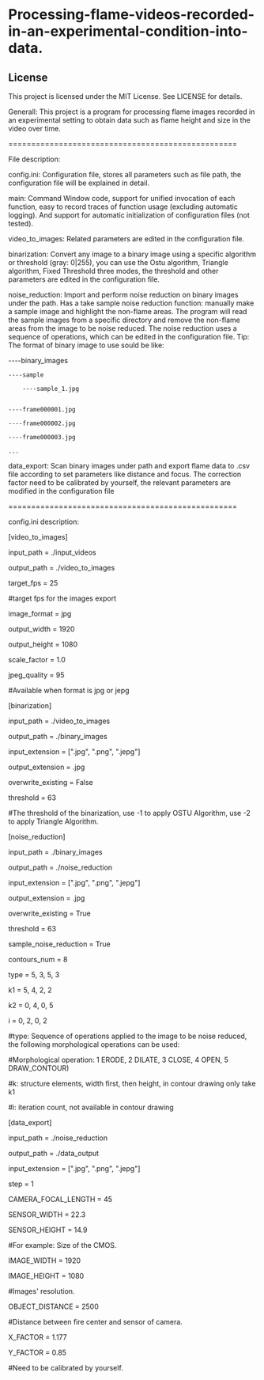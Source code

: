 # Processing-flame-videos-recorded-in-an-experimental-condition-into-data.
## License  
This project is licensed under the MIT License. See LICENSE for details.

Generall:
This project is a program for processing flame images recorded in an experimental setting to obtain data such as flame height and size in the video over time.


==================================================


File description: 

config.ini: 
Configuration file, stores all parameters such as file path, the configuration file will be explained in detail.


main:
Command Window code, support for unified invocation of each function, easy to record traces of function usage (excluding automatic logging). And support for automatic initialization of configuration files (not tested).


video_to_images: 
Related parameters are edited in the configuration file.


binarization: 
Convert any image to a binary image using a specific algorithm or threshold (gray: 0|255), you can use the Ostu algorithm, Triangle algorithm, Fixed Threshold three modes, the threshold and other parameters are edited in the configuration file.


noise_reduction: 
Import and perform noise reduction on binary images under the path. Has a take sample noise reduction function: manually make a sample image and highlight the non-flame areas. The program will read the sample images from a specific directory and remove the non-flame areas from the image to be noise reduced. The noise reduction uses a sequence of operations, which can be edited in the configuration file.
Tip: The format of binary image to use sould be like:



----binary_images

    ----sample
    
        ----sample_1.jpg
        

    ----frame000001.jpg

    ----frame000002.jpg

    ----frame000003.jpg

    ...



data_export: 
Scan binary images under path and export flame data to .csv file according to set parameters like distance and focus. The correction factor need to be calibrated by yourself, the relevant parameters are modified in the configuration file


==================================================


config.ini description:

[video_to_images]

input_path = ./input_videos

output_path = ./video_to_images

target_fps = 25

#target fps for the images export

image_format = jpg

output_width = 1920

output_height = 1080

scale_factor = 1.0

jpeg_quality = 95

#Available when format is jpg or jepg


[binarization]

input_path = ./video_to_images

output_path = ./binary_images

input_extension = [".jpg", ".png", ".jepg"]

output_extension = .jpg

overwrite_existing = False

threshold = 63

#The threshold of the binarization, use -1 to apply OSTU Algorithm, use -2 to apply Triangle Algorithm.


[noise_reduction]

input_path = ./binary_images

output_path = ./noise_reduction

input_extension = [".jpg", ".png", ".jepg"]

output_extension = .jpg

overwrite_existing = True

threshold = 63

sample_noise_reduction = True

contours_num = 8

type = 5, 3, 5, 3

k1 = 5, 4, 2, 2

k2 = 0, 4, 0, 5

i = 0, 2, 0, 2

#type: Sequence of operations applied to the image to be noise reduced, the following morphological operations can be used:

#Morphological operation: 1 ERODE, 2 DILATE, 3 CLOSE, 4 OPEN, 5 DRAW_CONTOUR)

#k: structure elements, width first, then height, in contour drawing only take k1 

#i: iteration count, not available in contour drawing


[data_export]

input_path = ./noise_reduction

output_path = ./data_output

input_extension = [".jpg", ".png", ".jepg"]

step = 1

CAMERA_FOCAL_LENGTH = 45

SENSOR_WIDTH = 22.3

SENSOR_HEIGHT = 14.9

#For example: Size of the CMOS.

IMAGE_WIDTH = 1920

IMAGE_HEIGHT = 1080

#Images' resolution.

OBJECT_DISTANCE = 2500

#Distance between fire center and sensor of camera.

X_FACTOR = 1.177

Y_FACTOR = 0.85

#Need to be calibrated by yourself.
